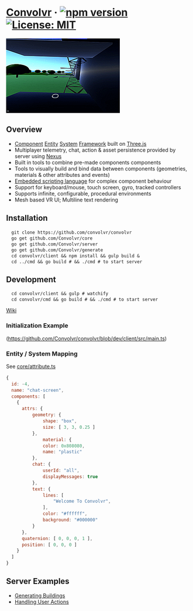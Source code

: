 # [Convolvr](https://convolvr.io/) &middot; [![npm version](https://badge.fury.io/js/convolvr.svg)](https://badge.fury.io/js/convolvr) [![License: MIT](https://img.shields.io/badge/License-MIT-yellow.svg)](https://opensource.org/licenses/MIT)

![infinite procedural spaces](client/web/images/insta.gif)
## Overview
- [Component](https://github.com/Convolvr/convolvr/blob/dev/client/src/js/component.js) [Entity](https://github.com/Convolvr/convolvr/blob/dev/client/src/js/entity.js) [System](https://github.com/Convolvr/convolvr/blob/dev/client/src/js/systems/index.js) [Framework](https://github.com/Convolvr/convolvr/wiki) built on [Three.js](https://github.com/mrdoob/three.js)
- Multiplayer telemetry, chat, action & asset persistence provided by server using [Nexus](https://github.com/ds0nt/nexus)
- Built in tools to combine pre-made components components
- Tools to visually build and bind data between components (geometries, materials & other attributes and events)
- [Embedded scripting language](https://github.com/Convolvr/ecs) for complex component behaviour
- Support for keyboard/mouse, touch screen, gyro, tracked controllers
- Supports infinite, configurable, procedural environments 
- Mesh based VR UI; Multiline text rendering

## Installation
```shell
  git clone https://github.com/convolvr/convolvr
  go get github.com/Convolvr/core
  go get github.com/Convolvr/server
  go get github.com/Convolvr/generate
  cd convolvr/client && npm install && gulp build &
  cd ../cmd && go build # && ./cmd # to start server
```

## Development 
```shell
  cd convolvr/client && gulp # watchify
  cd convolvr/cmd && go build # && ./cmd # to start server
```
[Wiki](https://github.com/Convolvr/convolvr/wiki/Development)

### Initialization Example 
(https://github.com/Convolvr/convolvr/blob/dev/client/src/main.ts)

### Entity / System Mapping 
See [core/attribute.ts](https://github.com/Convolvr/convolvr/blob/task/computer-hardware%2Bsoftware/client/src/core/attribute.ts#L95)
```js
{
  id: -4,
  name: "chat-screen",
  components: [
    {
      attrs: {
          geometry: {
              shape: "box",
              size: [ 3, 3, 0.25 ]
          },
              material: {
              color: 0x808080,
              name: "plastic"
          },
          chat: {
              userId: "all",
              displayMessages: true
          },
          text: {
              lines: [ 
                  "Welcome To Convolvr", 
              ],
              color: "#ffffff",
              background: "#000000"
          }
      },
      quaternion: [ 0, 0, 0, 1 ],
      position: [ 0, 0, 0 ]
    }
  ]
}
```
## Server Examples
- [Generating Buildings](https://github.com/Convolvr/generate/blob/dev/building.go)
- [Handling User Actions](https://github.com/convolvr/server/blob/dev/socket.go#L17)
